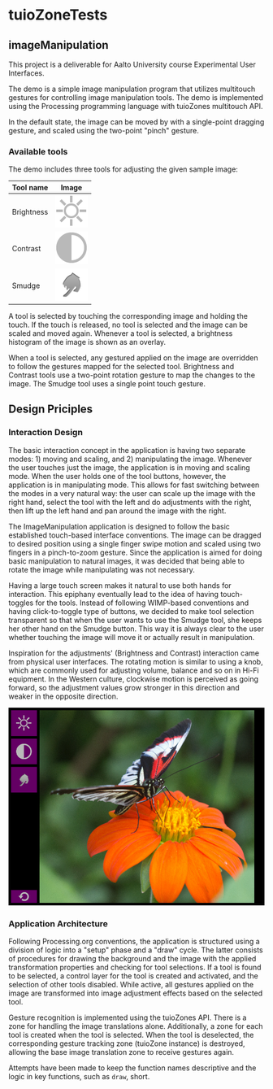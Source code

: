 tuioZoneTests
=============

imageManipulation
-----------------
This project is a deliverable for Aalto University course Experimental User Interfaces.

The demo is a simple image manipulation program that utilizes multitouch gestures for controlling image manipulation tools. The demo is implemented using the Processing programming language with tuioZones multitouch API.

In the default state, the image can be moved by with a single-point dragging gesture, and scaled using the two-point "pinch" gesture.

### Available tools

The demo includes three tools for adjusting the given sample image:

| Tool name      | Image |
| -------------- | ----- |
| Brightness     | ![brightness](imageManipulation/brightness.png)|
| Contrast       | ![contrast](imageManipulation/contrast.png)|
| Smudge         | ![smudge](imageManipulation/smudge.png)|

A tool is selected by touching the corresponding image and holding the touch. If the touch is released, no tool is selected and the image can be scaled and moved again. Whenever a tool is selected, a brightness histogram of the image is shown as an overlay.

When a tool is selected, any gestured applied on the image are overridden to follow the gestures mapped for the selected tool. Brightness and Contrast tools use a two-point rotation gesture to map the changes to the image. The Smudge tool uses a single point touch gesture.

Design Priciples
----------------

### Interaction Design

The basic interaction concept in the application is having two separate modes: 1) moving and scaling, and 2) manipulating the image. Whenever the user touches just the image, the application is in moving and scaling mode. When the user holds one of the tool buttons, however, the application is in manipulating mode. This allows for fast switching between the modes in a very natural way: the user can scale up the image with the right hand, select the tool with the left and do adjustments with the right, then lift up the left hand and pan around the image with the right.

The ImageManipulation application is designed to follow the basic established touch-based interface conventions. The image can be dragged to desired position using a single finger swipe motion and scaled using two fingers in a pinch-to-zoom gesture. Since the application is aimed for doing basic manipulation to natural images, it was decided that being able to rotate the image while manipulating was not necessary.

Having a large touch screen makes it natural to use both hands for interaction. This epiphany eventually lead to the idea of having touch-toggles for the tools. Instead of following WIMP-based conventions and having click-to-toggle type of buttons, we decided to make tool selection transparent so that when the user wants to use the Smudge tool, she keeps her other hand on the Smudge button. This way it is always clear to the user whether touching the image will move it or actually result in manipulation.

Inspiration for the adjustments' (Brightness and Contrast) interaction came from physical user interfaces. The rotating motion is similar to using a knob, which are commonly used for adjusting volume, balance and so on in Hi-Fi equipment. In the Western culture, clockwise motion is perceived as going forward, so the adjustment values grow stronger in this direction and weaker in the opposite direction. 

![user interface](imageManipulation/imagemanipulation.png)

### Application Architecture

Following Processing.org conventions, the application is structured using a division of logic into a "setup" phase and a "draw" cycle. The latter consists of procedures for drawing the background and the image with the applied transformation properties and checking for tool selections. If a tool is found to be selected, a control layer for the tool is created and activated, and the selection of other tools disabled. While active, all gestures applied on the image are transformed into image adjustment effects based on the selected tool. 

Gesture recognition is implemented using the tuioZones API. There is a zone for handling the image translations alone. Additionally, a zone for each tool is created when the tool is selected. When the tool is deselected, the corresponding gesture tracking zone (tuioZone instance) is destroyed, allowing the base image translation zone to receive gestures again. 

Attempts have been made to keep the function names descriptive and the logic in key functions, such as `draw`, short.
